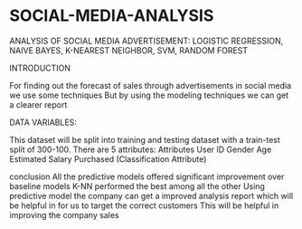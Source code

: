 # SOCIAL-MEDIA-ANALYSIS
ANALYSIS OF SOCIAL MEDIA ADVERTISEMENT: LOGISTIC REGRESSION, NAIVE BAYES, K-NEAREST NEIGHBOR, SVM, RANDOM FOREST


INTRODUCTION

For finding out the forecast of sales through advertisements in social media  we use some techniques
But by using the modeling techniques we can get a clearer report

DATA VARIABLES:

This dataset will be split into training and testing dataset with a train-test split of 300-100.
There are 5 attributes:
Attributes
User ID
Gender
Age
Estimated Salary
Purchased (Classification Attribute)

conclusion
All the predictive models offered significant improvement over baseline models
K-NN performed the best among all the other
Using predictive model the company can get a improved analysis report which will be helpful in for us to target the correct customers
This will be helpful  in improving  the company sales
